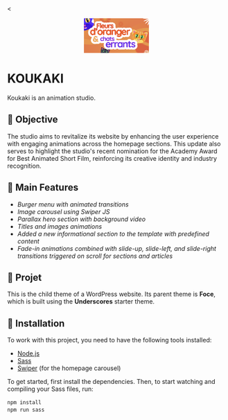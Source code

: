 <<p align="center">
  <img src="assets/img/koukaki.png" alt="Koukaki's logo" height="80">
</p>


# KOUKAKI

Koukaki is an animation studio. 

## 🔹 Objective

The studio aims to revitalize its website by enhancing the user experience with engaging animations across the homepage sections. This update also serves to highlight the studio's recent nomination for the Academy Award for Best Animated Short Film, reinforcing its creative identity and industry recognition.


## 🔹 Main Features

  - *Burger menu with animated transitions*
  - *Image carousel using Swiper JS*
  - *Parallax hero section with background video*
  - *Titles and images animations*
  - *Added a new informational section to the template with predefined content*
  - *Fade-in animations combined with slide-up, slide-left, and slide-right transitions triggered on scroll for sections and articles*


    

## 🔹 Projet
This is the child theme of a WordPress website. Its parent theme is **Foce**, which is built using the **Underscores** starter theme.  

## 🔹 Installation
To work with this project, you need to have the following tools installed:

- [Node.js](https://nodejs.org/)
- [Sass](https://sass-lang.com/)
- [Swiper](https://swiperjs.com/) (for the homepage carousel)

To get started, first install the dependencies. Then, to start watching and compiling your Sass files, run:

```bash
npm install
npm run sass